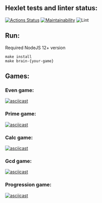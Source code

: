 ## Hexlet tests and linter status:

[![Actions Status](https://github.com/Igor3411/frontend-project-lvl1/workflows/hexlet-check/badge.svg)](https://github.com/Igor3411/frontend-project-lvl1/actions)
[![Maintainability](https://api.codeclimate.com/v1/badges/a99a88d28ad37a79dbf6/maintainability)](https://codeclimate.com/github/codeclimate/codeclimate/maintainability)
![Lint](https://github.com/Igor3411/frontend-project-lvl1/actions/workflows/github-actions-check.yml/badge.svg)

## Run:

Required NodeJS 12+ version

```
make install
make brain-{your-game}
```

## Games:

### Even game:
[![asciicast](https://asciinema.org/a/456016.svg)](https://asciinema.org/a/456016)
### Prime game:
[![asciicast](https://asciinema.org/a/456020.svg)](https://asciinema.org/a/456020)
### Calc game:
[![asciicast](https://asciinema.org/a/456015.svg)](https://asciinema.org/a/456015)
### Gcd game:
[![asciicast](https://asciinema.org/a/456019.svg)](https://asciinema.org/a/456019)
### Progression game:
[![asciicast](https://asciinema.org/a/456017.svg)](https://asciinema.org/a/456017)